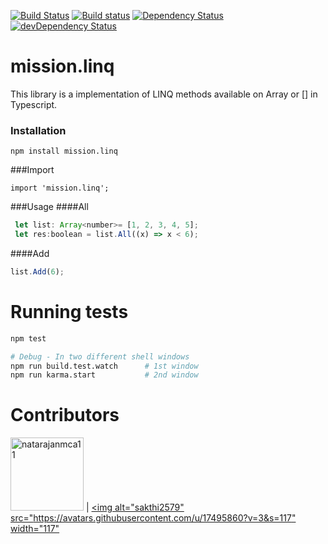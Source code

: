 [![Build Status](https://travis-ci.org/mission-io/mission.linq.svg?branch=master)](https://travis-ci.org/mission-io/mission.linq)
[![Build status](https://ci.appveyor.com/api/projects/status/pc4yiso1dkomtd5v?svg=true)](https://ci.appveyor.com/project/natarajanmca11/mission-linq)
[![Dependency Status](https://david-dm.org/mission-io/mission.linq.svg)](https://david-dm.org/mission-io/mission.linq)
[![devDependency Status](https://david-dm.org/mission-io/mission.linq/dev-status.svg)](https://david-dm.org/mission-io/mission.linq#info=devDependencies)

# mission.linq
This library is a implementation of LINQ methods available on Array or [] in Typescript.

### Installation
```
npm install mission.linq
```

###Import 
```
import 'mission.linq';
```
###Usage
####All
```javascript
 let list: Array<number>= [1, 2, 3, 4, 5];
 let res:boolean = list.All((x) => x < 6);
```
####Add
 ```javascript
 list.Add(6);
```

# Running tests
```bash
npm test

# Debug - In two different shell windows
npm run build.test.watch      # 1st window
npm run karma.start           # 2nd window
```

# Contributors

[<img alt="natarajanmca11" src="https://avatars.githubusercontent.com/u/9244766?v=3&s=117" width="117">](https://github.com/natarajanmca11) | [<img alt="sakthi2579" src="https://avatars.githubusercontent.com/u/17495860?v=3&s=117" width="117"](https://github.com/sakthi2579)
